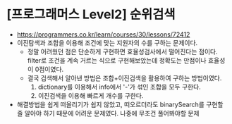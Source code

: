 # [프로그래머스 Level2] 순위검색
- https://programmers.co.kr/learn/courses/30/lessons/72412
- 이진탐색과 조합을 이용해 조건에 맞는 지원자의 수를 구하는 문제이다.
  - 정말 어려웠던 점은 단순하게 구현하면 효율성검사에서 떨어진다는 점이다. filter로 조건을 계속 거르는 식으로 구현해보았는데 정확도는 만점이나 효율성이 0점이였다.
  - 결국 검색해서 알아낸 방법은 조합+이진검색을 활용하여 구하는 방법이였다.
    1. dictionary를 이용해서 info에서 '-'가 섞인 조합을 모두 구한다.
    2. 이진검색을 이용해 빠르게 개수를 구한다.
- 해결방법을 쉽게 떠올리기가 쉽지 않았고, 떠오르더라도 binarySearch를 구현할 줄 알아야 하기 때문에 어려운 문제였다. 나중에 무조건 풀어봐야할 문제